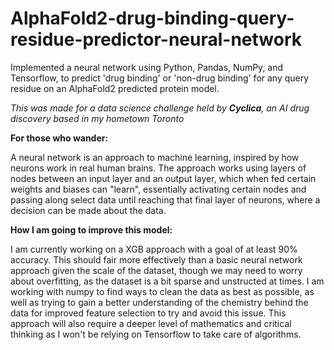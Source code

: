 # AlphaFold2-drug-binding-query-residue-predictor-neural-network
Implemented a neural network using Python, Pandas, NumPy, and Tensorflow, to predict 'drug binding' or 'non-drug binding' for any query residue on an AlphaFold2 predicted protein model. 

*This was made for a data science challenge held by **Cyclica**, an AI drug discovery based in my hometown Toronto*

**For those who wander:**

A neural network is an approach to machine learning, inspired by how neurons work in real human brains. The approach works using layers of nodes between an input layer and an output layer, which when fed certain weights and biases can "learn", essentially activating certain nodes and passing along select data until reaching that final layer of neurons, where a decision can be made about the data.

**How I am going to improve this model:**

I am currently working on a XGB approach with a goal of at least 90% accuracy. This should fair more effectively than a basic neural network approach given the scale of the dataset, though we may need to worry about overfitting, as the dataset is a bit sparse and unstructed at times. I am working with numpy to find ways to clean the data as best as possible, as well as trying to gain a better understanding of the chemistry behind the data for improved feature selection to try and avoid this issue. This approach will also require a deeper level of mathematics and critical thinking as I won't be relying on Tensorflow to take care of algorithms.
